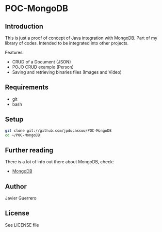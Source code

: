 # POC-MongoDB

## Introduction

This is just a proof of concept of Java integration with MongoDB.
Part of my library of codes.
Intended to be integrated into other projects.

Features:

* CRUD of a Document (JSON)
* POJO CRUD example (Person)
* Saving and retrieving binaries files (Images and Video)


## Requirements

* git
* bash

## Setup

``` bash
git clone git://github.com/jpducassou/POC-MongoDB
cd ~/POC-MongoDB
```

## Further reading

There is a lot of info out there about MongoDB, check:

* [MongoDB](https://www.mongodb.com/)

## Author

Javier Guerrero

## License

See LICENSE file
